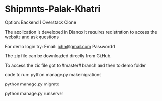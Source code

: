 # Shipmnts-Palak-Khatri

Option: Backend 1
Overstack Clone

The application is developed in Django
It requires registration to access the website and ask questions

For demo login try:
Email: john@gmail.com
Password:1

The zip file can be downloaded directly from GitHub.

To access the zio file got to #master# branch and then to demo folder

code to run:
python manage.py makemigrations

python manage.py migrate

python manage.py runserver
